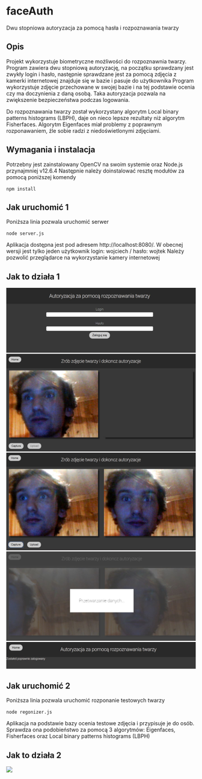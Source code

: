 # faceAuth

Dwu stopniowa autoryzacja za pomocą hasła i rozpoznawania twarzy

## Opis

Projekt wykorzystuje biometryczne możliwości do rozpoznawnia twarzy. Program zawiera 
dwu stopniową autoryzację, na początku sprawdzany jest zwykły login i hasło, następnie 
sprawdzane jest za pomocą zdjęcia z kamerki internetowej znajduje się w bazie i pasuje do użytkownika
Program wykorzystuje zdjęcie przechowane w swojej bazie i na tej podstawie ocenia czy ma 
doczynienia z daną osobą. Taka autoryzacja pozwala na zwiększenie bezpieczeństwa podczas logowania.

Do rozpoznawania twarzy został wykorzystany algorytm Local binary patterns histograms (LBPH),
daje on nieco lepsze rezultaty niż algorytm Fisherfaces. Algorytm Eigenfaces miał problemy
z poprawnym rozponawaniem, źle sobie radzi z niedoświetlonymi zdjęciami.


## Wymagania i instalacja

Potrzebny jest zainstalowany OpenCV na swoim systemie oraz Node.js przynajmniej v12.6.4
Następnie należy doinstalować resztę modułów za pomocą poniższej komendy

```
npm install

```

## Jak uruchomić 1

Poniższa linia pozwala uruchomić serwer

```
node server.js
```

Aplikacja dostępna jest pod adresem http://localhost:8080/.
W obecnej wersji jest tylko jeden użytkownik login: wojciech / hasło: wojtek
Należy pozwolić przeglądarce na wykorzystanie kamery internetowej

## Jak to działa 1

<img src="./documentation/1.jpg">
<img src="./documentation/2.jpg">
<img src="./documentation/3.jpg">
<img src="./documentation/4.jpg">
<img src="./documentation/5.jpg">

## Jak uruchomić 2

Poniższa linia pozwala uruchomić rozponanie testowych twarzy

```
node regonizer.js
```

Aplikacja na podstawie bazy ocenia testowe zdjęcia i przypisuje je do osób.
Sprawdza ona podobieństwo za pomocą 3 algorytmów: Eigenfaces, Fisherfaces 
oraz Local binary patterns histograms (LBPH)

## Jak to działa 2

<img src="./documentation/regonizer.jpg">
